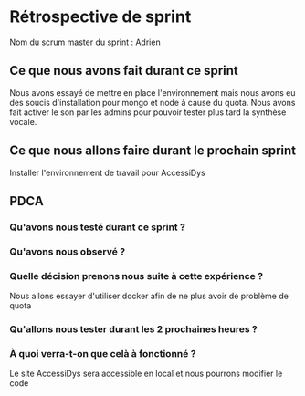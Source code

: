 # Rétrospective de sprint

Nom du scrum master du sprint : Adrien

## Ce que nous avons fait durant ce sprint
Nous avons essayé de mettre en place l'environnement mais nous avons eu des soucis d'installation pour mongo et node à cause du quota. Nous avons fait activer le son par les admins pour pouvoir tester plus tard la synthèse vocale. 

## Ce que nous allons faire durant le prochain sprint
Installer l'environnement de travail pour AccessiDys

## PDCA 
### Qu'avons nous testé durant ce sprint ? 

### Qu'avons nous observé ? 

### Quelle décision prenons nous suite à cette expérience ? 
Nous allons essayer d'utiliser docker afin de ne plus avoir de problème de quota

### Qu'allons nous tester durant les 2 prochaines heures ? 


### À quoi verra-t-on que celà à fonctionné ?
Le site AccessiDys sera accessible en local et nous pourrons modifier le code

# Mémo
N'oubliez pas d'ajouter une photo du radiateur d'information au moment de la rétrospective.
